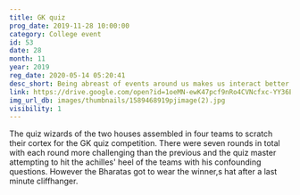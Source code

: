 ```yaml
---
title: GK quiz
prog_date: 2019-11-28 10:00:00
category: College event
id: 53
date: 28
month: 11
year: 2019
reg_date: 2020-05-14 05:20:41
desc_short: Being abreast of events around us makes us interact better with the world. More than being a  mere trivia quiz, the G.K quiz was a real test to gray matter. 
link: https://drive.google.com/open?id=1oeMN-ewK47pcf9nRo4CVNcfxc-YY36EI
img_url_db: images/thumbnails/1589468919pjimage(2).jpg
visibility: 1
---
```


The quiz wizards of the two houses assembled in four teams to scratch their cortex for the GK quiz competition. There were seven rounds in total with each round more challenging than the previous and the quiz master attempting to hit the achilles' heel of the teams with his confounding questions. However the Bharatas got to wear the winner,s hat after a last minute cliffhanger.